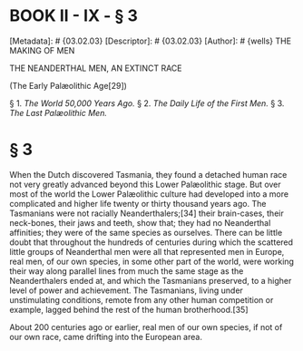 # BOOK II - IX - § 3
[Metadata]: # {03.02.03}
[Descriptor]: # {03.02.03}
[Author]: # {wells}
THE MAKING OF MEN

THE NEANDERTHAL MEN, AN EXTINCT RACE

(The Early Palæolithic Age[29])

§ 1. _The World 50,000 Years Ago._ § 2. _The Daily Life of the      First
Men._ § 3. _The Last Palæolithic Men._

# § 3
When the Dutch discovered Tasmania, they found a detached human race not very
greatly advanced beyond this Lower Palæolithic stage. But over most of the
world the Lower Palæolithic culture had developed into a more complicated and
higher life twenty or thirty thousand years ago. The Tasmanians were not
racially Neanderthalers;[34] their brain-cases, their neck-bones, their jaws
and teeth, show that; they had no Neanderthal affinities; they were of the same
species as ourselves. There can be little doubt that throughout the hundreds of
centuries during which the scattered little groups of Neanderthal men were all
that represented men in Europe, real men, of our own species, in some other
part of the world, were working their way along parallel lines from much the
same stage as the Neanderthalers ended at, and which the Tasmanians preserved,
to a higher level of power and achievement. The Tasmanians, living under
unstimulating conditions, remote from any other human competition or example,
lagged behind the rest of the human brotherhood.[35]

About 200 centuries ago or earlier, real men of our own species, if not of our
own race, came drifting into the European area.

